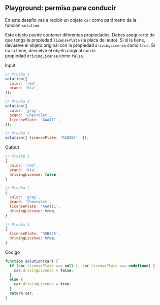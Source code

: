 ## **Playground: permiso para conducir**

En este desafío vas a recibir un objeto `car` como parámetro de la función `solution`.

Este objeto puede contener diferentes propiedades. Debes asegurarte de que tenga la propiedad `licensePlate` (la placa del auto). Si sí la tiene, devuelve el objeto original con la propiedad `drivingLicense` como `true`. Si no la tiene, devuelve el objeto original con la propiedad `drivingLicense` como `false`.

Input

```jsx
// Prueba 1
solution({
  color: 'red',
  brand: 'Kia',
});

// Prueba 2
solution({
  color: 'gray',
  brand: 'Chevrolet',
  licensePlate: 'AAA111',
});

// Prueba 3
solution({ licensePlate: 'RGB255'  });
```

Output

```jsx
// Prueba 1
{
  color: 'red',
  brand: 'Kia',
  drivingLicense: false,
}

// Prueba 2
{
  color: 'gray',
  brand: 'Chevrolet',
  licensePlate: 'AAA111',
  drivingLicense: true,
}

// Prueba 3
{
  licensePlate: 'RGB255',
  drivingLicense: true,
}
```

Codigo

```jsx
function solution(car) {
  if (car.licensePlate === null || car.licensePlate === undefined) {
    car.drivingLicense = false;
  }
  else {
    car.drivingLicense = true;
  }
  return car;
}
```
